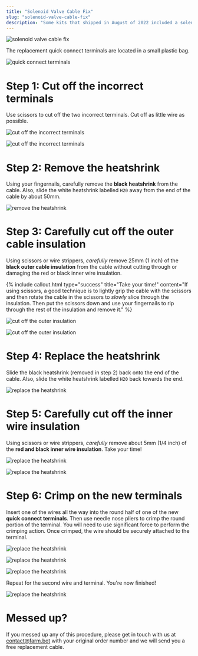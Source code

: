 ```yaml
---
title: "Solenoid Valve Cable Fix"
slug: "solenoid-valve-cable-fix"
description: "Some kits that shipped in August of 2022 included a solenoid valve cable with quick-connect terminals that are too small to fit onto the electrical tabs of the solenoid valve. If you encounter this issue, please follow these instructions to attach the correct terminals to your cable."
---
```


![solenoid valve cable fix](_images/solenoid_valve_cable_modification_1.jpg)

The replacement quick connect terminals are located in a small plastic bag.

![quick connect terminals](_images/quick_connect_terminals.jpg)

# Step 1: Cut off the incorrect terminals

Use scissors to cut off the two incorrect terminals. Cut off as little wire as possible.

![cut off the incorrect terminals](_images/solenoid_valve_cable_modification_2.jpg)

![cut off the incorrect terminals](_images/solenoid_valve_cable_modification_3.jpg)

# Step 2: Remove the heatshrink

Using your fingernails, carefully remove the **black heatshrink** from the cable. Also, slide the white heatshrink labelled `H20` away from the end of the cable by about 50mm.

![remove the heatshrink](_images/solenoid_valve_cable_modification_4.jpg)

# Step 3: Carefully cut off the outer cable insulation

Using scissors or wire strippers, *carefully* remove 25mm (1 inch) of the **black outer cable insulation** from the cable without cutting through or damaging the red or black inner wire insulation.

{%
include callout.html
type="success"
title="Take your time!"
content="If using scissors, a good technique is to lightly grip the cable with the scissors and then rotate the cable in the scissors to *slowly* slice through the insulation. Then put the scissors down and use your fingernails to rip through the rest of the insulation and remove it."
%}

![cut off the outer insulation](_images/solenoid_valve_cable_modification_5.jpg)

![cut off the outer insulation](_images/solenoid_valve_cable_modification_6.jpg)

# Step 4: Replace the heatshrink

Slide the black heatshrink (removed in step 2) back onto the end of the cable. Also, slide the white heatshrink labelled `H20` back towards the end.

![replace the heatshrink](_images/solenoid_valve_cable_modification_7.jpg)

# Step 5: Carefully cut off the inner wire insulation

Using scissors or wire strippers, *carefully* remove about 5mm (1/4 inch) of the **red and black inner wire insulation**. Take your time!

![replace the heatshrink](_images/solenoid_valve_cable_modification_8.jpg)

![replace the heatshrink](_images/solenoid_valve_cable_modification_9.jpg)

# Step 6: Crimp on the new terminals

Insert one of the wires all the way into the round half of one of the new **quick connect terminals**. Then use needle nose pliers to crimp the round portion of the terminal. You will need to use significant force to perform the crimping action. Once crimped, the wire should be securely attached to the terminal.

![replace the heatshrink](_images/solenoid_valve_cable_modification_10.jpg)

![replace the heatshrink](_images/solenoid_valve_cable_modification_11.jpg)

![replace the heatshrink](_images/solenoid_valve_cable_modification_12.jpg)

Repeat for the second wire and terminal. You're now finished!

![replace the heatshrink](_images/solenoid_valve_cable_modification_13.jpg)

# Messed up?

If you messed up any of this procedure, please get in touch with us at [contact@farm.bot](mailto:contact@farm.bot) with your original order number and we will send you a free replacement cable.